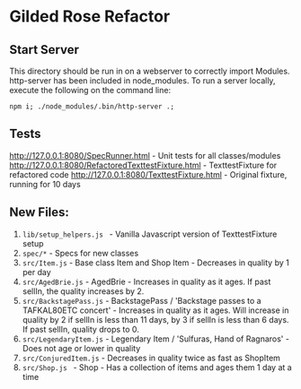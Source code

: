 # Gilded Rose Refactor
## Start Server
This directory should be run in on a webserver to correctly import Modules. http-server has been 
included in node_modules. To run a server locally, execute the following on the command line:

`npm i; ./node_modules/.bin/http-server .;`

## Tests
http://127.0.0.1:8080/SpecRunner.html - Unit tests for all classes/modules
http://127.0.0.1:8080/RefactoredTexttestFixture.html - TexttestFixture for refactored code
http://127.0.0.1:8080/TexttestFixture.html - Original fixture, running for 10 days

## New Files:
1. `lib/setup_helpers.js ` - Vanilla Javascript version of TexttestFixture setup
2. `spec/*` - Specs for new classes
3. `src/Item.js` - Base class Item and Shop Item - Decreases in quality by 1 per day
4. `src/AgedBrie.js` - AgedBrie - Increases in quality as it ages. If past sellIn, the quality increases by 2.
5. `src/BackstagePass.js` - BackstagePass / 'Backstage passes to a TAFKAL80ETC concert' - Increases in quality as it ages. Will increase in quality by 2 if sellIn is less than 11 days, by 3 if sellIn is less than 6 days. If past sellIn, quality drops to 0.
6. `src/LegendaryItem.js` - Legendary Item / 'Sulfuras, Hand of Ragnaros' - Does not age or lower in quality
7. `src/ConjuredItem.js` - Decreases in quality twice as fast as ShopItem
8. `src/Shop.js ` - Shop - Has a collection of items and ages them 1 day at a time